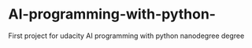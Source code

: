 # AI-programming-with-python-
First project for udacity AI programming with python nanodegree degree 
